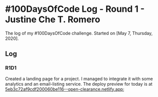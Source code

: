 # #100DaysOfCode Log - Round 1 - Justine Che T. Romero
The log of my #100DaysOfCode challenge. Started on [May 7, Thursday, 2020].

## Log

### R1D1
Created a landing page for a project. I managed to integrate it with some analytics and an email-listing service. The deploy preview for today is at [5eb3c72af9cdf200060be116--open-clearance.netlify.app](5eb3c72af9cdf200060be116--open-clearance.netlify.app); 
